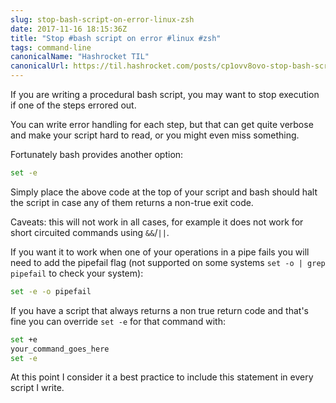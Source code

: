 ```yaml
---
slug: stop-bash-script-on-error-linux-zsh
date: 2017-11-16 18:15:36Z
title: "Stop #bash script on error #linux #zsh"
tags: command-line
canonicalName: "Hashrocket TIL"
canonicalUrl: https://til.hashrocket.com/posts/cp1ovv8ovo-stop-bash-script-on-error-linux-zsh
---
```



If you are writing a procedural bash script, you may want to stop execution if one of the steps errored out.

You can write error handling for each step, but that can get quite verbose and make your script hard to read, or you might even miss something.

Fortunately bash provides another option:

```bash
set -e
```

Simply place the above code at the top of your script and bash should halt the script in case any of them returns a non-true exit code.

Caveats: this will not work in all cases, for example it does not work for short circuited commands using `&&`/`||`.

If you want it to work when one of your operations in a pipe fails you will need to add the pipefail flag (not supported on some systems `set -o | grep pipefail` to check your system):

```bash
set -e -o pipefail
```

If you have a script that always returns a non true return code and that's fine you can override `set -e` for that command with:

```bash
set +e
your_command_goes_here
set -e
```

At this point I consider it a best practice to include this statement in every script I write.
